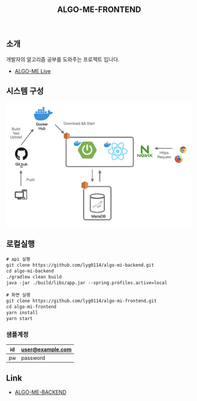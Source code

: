 <h2 align="middle">ALGO-ME-FRONTEND</h2>
<p align="middle"></p>
<p align="middle">
<br>

## 소개
개발자의 알고리즘 공부를 도와주는 프로젝트 입니다.
- [ALGO-ME Live](https://lizcalendal.com/)

## 시스템 구성 
![arch](/assets/arch.jpg)

## 로컬실행
```shell
# api 실행
git clone https://github.com/lyg0114/algo-mi-backend.git
cd algo-mi-backend
./gradlew clean build
java -jar ./build/libs/app.jar --spring.profiles.active=local

# 화면 실행
git clone https://github.com/lyg0114/algo-mi-frontend.git
cd algo-mi-frontend
yarn install
yarn start 
```
### 샘플계정
| id | user@example.com |
|----|------------------|
| pw | password         |

## Link
- [ALGO-ME-BACKEND](https://github.com/lyg0114/algo-mi-backend)
